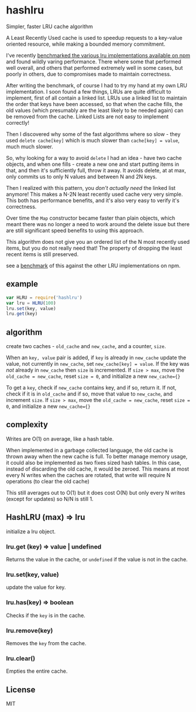 # hashlru

Simpler, faster LRU cache algorithm

A Least Recently Used cache is used to speedup requests to a key-value oriented resource,
while making a bounded memory commitment.

I've recently [benchmarked the various lru implementations available on npm](https://github.com/dominictarr/bench-lru)
and found wildly varing performance. There where some that performed well overall,
and others that performed extremely well in some cases, but poorly in others, due to
compromises made to maintain correctness.

After writing the benchmark, of course I had to try my hand at my own LRU implementation.
I soon found a few things, LRUs are quite difficult to implement, first of all contain a linked
list. LRUs use a linked list to maintain the order
that keys have been accessed, so that when the cache fills, the old values
(which presumably are the least likely to be needed again) can be removed from the cache.
Linked Lists are not easy to implement correctly!

Then I discovered why some of the fast algorithms where so slow - they used `delete cache[key]`
which is much slower than `cache[key] = value`, much much slower.

So, why looking for a way to avoid `delete` I had an idea - have two cache objects,
and when one fills - create a new one and start putting items in that, and then it's sufficiently
full, throw it away. It avoids delete, at at max, only commits us to only N values and between N and 2N keys.

Then I realized with this pattern, you _don't actually need_ the linked list anymore!
This makes a N-2N least recently used cache very very simple. This both has performance benefits,
and it's also very easy to verify it's correctness.

Over time the `Map` constructor became faster than plain objects, which meant there was no longer a need to work around the delete issue but there are still significant speed benefits to using this approach. 

This algorithm does not give you an ordered list of the N most recently used items,
but you do not really need that! The property of dropping the least recent items is still preserved.

see a [benchmark](https://github.com/dominictarr/bench-lru) of this against
the other LRU implementations on npm.

## example

``` js
var HLRU = require('hashlru')
var lru = HLRU(100)
lru.set(key, value)
lru.get(key)
```

## algorithm

create two caches - `old_cache` and `new_cache`, and a counter, `size`.

When an `key, value` pair is added, if `key` is already in `new_cache` update the value,
not currently in `new_cache`, set `new_cache[key] = value`.
If the key was _not_ already in `new_cache` then `size` is incremented.
If `size > max`, move the `old_cache = new_cache`, reset `size = 0`, and initialize a new `new_cache={}`

To get a `key`, check if `new_cache` contains key, and if so, return it.
If not, check if it is in `old_cache` and if so, move that value to `new_cache`, and increment `size`.
If `size > max`, move the `old_cache = new_cache`, reset `size = 0`, and initialize a new `new_cache={}`

## complexity

Writes are O(1) on average, like a hash table.

When implemented in a garbage collected language, the old cache is thrown away when the new cache is
full. To better manage memory usage, it could also be implemented as two fixes sized hash tables.
In this case, instead of discarding the old cache, it would be zeroed. This means at most every N
writes when the caches are rotated, that write will require N operations (to clear the old cache)

This still averages out to O(1) but it does cost O(N) but only every N writes (except for updates)
so N/N is still 1.

## HashLRU (max) => lru

initialize a lru object.

### lru.get (key) => value | undefined

Returns the value in the cache, or `undefined` if the value is not in the cache.

### lru.set(key, value)

update the value for key.

### lru.has(key) => boolean

Checks if the `key` is in the cache.

### lru.remove(key)

Removes the `key` from the cache.

### lru.clear()

Empties the entire cache.

## License

MIT




